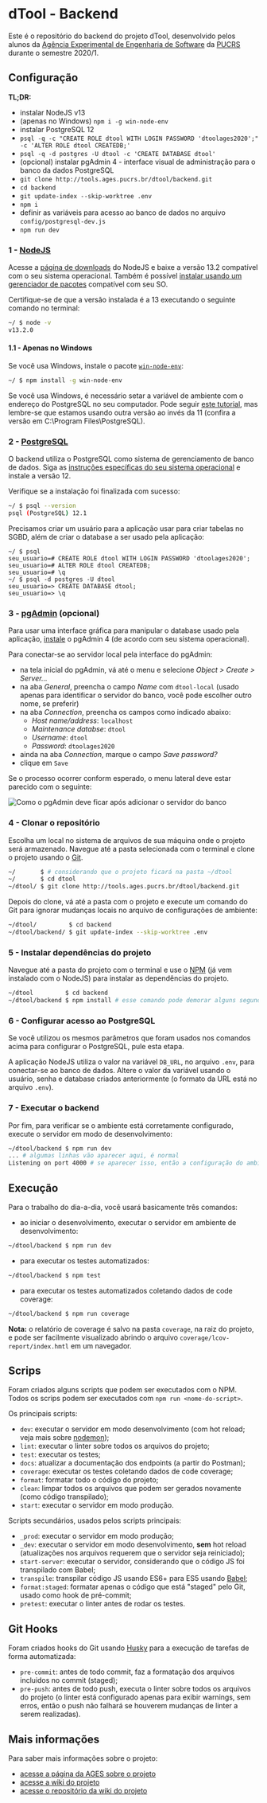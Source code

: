# dTool - Backend

Este é o repositório do backend do projeto dTool, desenvolvido pelos alunos da [Agência Experimental de Engenharia de Software](http://www.ages.pucrs.br/) da [PUCRS](http://www.pucrs.br/) durante o semestre 2020/1.

## Configuração

**TL;DR:**
- instalar NodeJS v13
- (apenas no Windows) `npm i -g win-node-env`
- instalar PostgreSQL 12
- `psql -q -c "CREATE ROLE dtool WITH LOGIN PASSWORD 'dtoolages2020';" -c 'ALTER ROLE dtool CREATEDB;'`
- `psql -q -d postgres -U dtool -c 'CREATE DATABASE dtool'`
- (opcional) instalar pgAdmin 4 - interface visual de administração para o banco da dados PostgreSQL
- `git clone http://tools.ages.pucrs.br/dtool/backend.git`
- `cd backend`
- `git update-index --skip-worktree .env`
- `npm i`
- definir as variáveis para acesso ao banco de dados no arquivo `config/postgresql-dev.js`
- `npm run dev`

### 1 - [NodeJS](https://nodejs.org/en/)

Acesse a [página de downloads](https://nodejs.org/en/download/releases/) do NodeJS e baixe a versão 13.2 compatível com o seu sistema operacional. Também é possível [instalar usando um gerenciador de pacotes](https://nodejs.org/en/download/package-manager/) compatível com seu SO.

Certifique-se de que a versão instalada é a 13 executando o seguinte comando no terminal:

```bash
~/ $ node -v
v13.2.0
```

#### 1.1 - Apenas no Windows

Se você usa Windows, instale o pacote [`win-node-env`](https://www.npmjs.com/package/win-node-env):

```bash
~/ $ npm install -g win-node-env
```

Se você usa Windows, é necessário setar a variável de ambiente com o endereço do PostgreSQL no seu computador. Pode seguir [este tutorial](https://sqlbackupandftp.com/blog/setting-windows-path-for-postgres-tools), mas lembre-se que estamos usando outra versão ao invés da 11 (confira a versão em C:\Program Files\PostgreSQL).

### 2 - [PostgreSQL](https://www.postgresql.org/)

O backend utiliza o PostgreSQL como sistema de gerenciamento de banco de dados. Siga as [instruções específicas do seu sistema operacional](https://www.postgresql.org/download/) e instale a versão 12.

Verifique se a instalação foi finalizada com sucesso:

```bash
~/ $ psql --version
psql (PostgreSQL) 12.1
```

Precisamos criar um usuário para a aplicação usar para criar tabelas no SGBD, além de criar o database a ser usado pela aplicação:

```
~/ $ psql
seu_usuario=# CREATE ROLE dtool WITH LOGIN PASSWORD 'dtoolages2020';
seu_usuario=# ALTER ROLE dtool CREATEDB;
seu_usuario=# \q
~/ $ psql -d postgres -U dtool
seu_usuario=> CREATE DATABASE dtool;
seu_usuario=> \q
```

### 3 - [pgAdmin](https://www.pgadmin.org/) (opcional)

Para usar uma interface gráfica para manipular o database usado pela aplicação, [instale](https://www.pgadmin.org/download/) o pgAdmin 4 (de acordo com seu sistema operacional).

Para conectar-se ao servidor local pela interface do pgAdmin:
- na tela inicial do pgAdmin, vá até o menu e selecione _Object > Create > Server..._
- na aba _General_, preencha o campo _Name_ com `dtool-local` (usado apenas para identificar o servidor do banco, você pode escolher outro nome, se preferir)
- na aba _Connection_, preencha os campos como indicado abaixo:
  - _Host name/address_: `localhost`
  - _Maintenance databse_: `dtool`
  - _Username_: `dtool`
  - _Password_: `dtoolages2020`
- ainda na aba _Connection_, marque o campo _Save password?_
- clique em `Save`

Se o processo ocorrer conform esperado, o menu lateral deve estar parecido com o seguinte:

![Como o pgAdmin deve ficar após adicionar o servidor do banco](http://tools.ages.pucrs.br/dtool/wiki/raw/master/pgadmin.png)

### 4 - Clonar o repositório

Escolha um local no sistema de arquivos de sua máquina onde o projeto será armazenado. Navegue até a pasta selecionada com o terminal e clone o projeto usando o [Git](https://git-scm.com/).

```bash
~/       $ # considerando que o projeto ficará na pasta ~/dtool
~/       $ cd dtool
~/dtool/ $ git clone http://tools.ages.pucrs.br/dtool/backend.git
```

Depois do clone, vá até a pasta com o projeto e execute um comando do Git para ignorar mudanças locais no arquivo de configurações de ambiente:

```bash
~/dtool/         $ cd backend
~/dtool/backend/ $ git update-index --skip-worktree .env
```

### 5 - Instalar dependências do projeto

Navegue até a pasta do projeto com o terminal e use o [NPM](https://www.npmjs.com/) (já vem instalado com o NodeJS) para instalar as dependências do projeto.

```bash
~/dtool         $ cd backend
~/dtool/backend $ npm install # esse comando pode demorar alguns segundos para completar
```

### 6 - Configurar acesso ao PostgreSQL

Se você utilizou os mesmos parâmetros que foram usados nos comandos acima para configurar o PostgreSQL, pule esta etapa.

A aplicação NodeJS utiliza o valor na variável `DB_URL`, no arquivo `.env`, para conectar-se ao banco de dados. Altere o valor da variável usando o usuário, senha e database criados anteriormente (o formato da URL está no arquivo `.env`).

### 7 - Executar o backend

Por fim, para verificar se o ambiente está corretamente configurado, execute o servidor em modo de desenvolvimento:

```bash
~/dtool/backend $ npm run dev
... # algumas linhas vão aparecer aqui, é normal
Listening on port 4000 # se aparecer isso, então a configuração do ambiente deu certo :D
```

## Execução

Para o trabalho do dia-a-dia, você usará basicamente três comandos:

- ao iniciar o desenvolvimento, executar o servidor em ambiente de desenvolvimento:

```bash
~/dtool/backend $ npm run dev
```

- para executar os testes automatizados:

```bash
~/dtool/backend $ npm test
```

- para executar os testes automatizados coletando dados de code coverage:

```bash
~/dtool/backend $ npm run coverage
```

**Nota:** o relatório de coverage é salvo na pasta `coverage`, na raiz do projeto, e pode ser facilmente visualizado abrindo o arquivo `coverage/lcov-report/index.hmtl` em um navegador.

## Scrips

Foram criados alguns scripts que podem ser executados com o NPM. Todos os scrips podem ser executados com `npm run <nome-do-script>`.

Os principais scripts:

- `dev`: executar o servidor em modo desenvolvimento (com hot reload; veja mais sobre [nodemon](https://nodemon.io/));
- `lint`: executar o linter sobre todos os arquivos do projeto;
- `test`: executar os testes;
- `docs`: atualizar a documentação dos endpoints (a partir do Postman);
- `coverage`: executar os testes coletando dados de code coverage;
- `format`: formatar todo o código do projeto;
- `clean`: limpar todos os arquivos que podem ser gerados novamente (como código transpilado);
- `start`: executar o servidor em modo produção.

Scripts secundários, usados pelos scripts principais:

- `_prod`: executar o servidor em modo produção;
- `_dev`: executar o servidor em modo desenvolvimento, **sem** hot reload (atualizações nos arquivos requerem que o servidor seja reiniciado);
- `start-server`: executar o servidor, considerando que o código JS foi transpilado com Babel;
- `transpile`: transpilar código JS usando ES6+ para ES5 usando [Babel](https://babeljs.io/);
- `format:staged`: formatar apenas o código que está "staged" pelo Git, usado como hook de pré-commit;
- `pretest`: executar o linter antes de rodar os testes.

## Git Hooks

Foram criados hooks do Git usando [Husky](https://github.com/typicode/husky#readme) para a execução de tarefas de forma automatizada:

- `pre-commit`: antes de todo commit, faz a formatação dos arquivos incluidos no commit (staged);
- `pre-push`: antes de todo push, executa o linter sobre todos os arquivos do projeto (o linter está configurado apenas para exibir warnings, sem erros, então o push não falhará se houverem mudanças de linter a serem realizadas).

## Mais informações

Para saber mais informações sobre o projeto:

- [acesse a página da AGES sobre o projeto](http://www.ages.pucrs.br/dtool/)
- [acesse a wiki do projeto](http://tools.ages.pucrs.br/dtool/wiki/wikis/home)
- [acesse o repositório da wiki do projeto](http://tools.ages.pucrs.br/dtool/wiki/)
